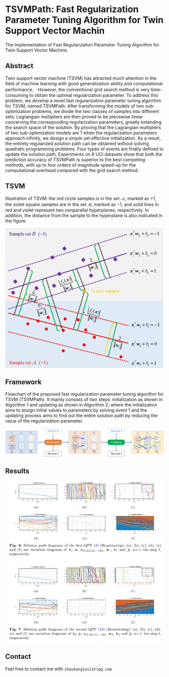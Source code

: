 # TSVMPath: Fast Regularization Parameter Tuning Algorithm for Twin Support Vector Machin

The implementation of Fast Regularization Parameter Tuning Algorithm for Twin Support Vector Machine.

## Abstract

Twin support vector machine (TSVM) has attracted much attention in the field of machine learning with good generalization ability and computational performance.　However, the conventional grid search method is very time-consuming to obtain the optimal regularization parameter. To address this problem, we develop a novel fast regularization parameter tuning algorithm for TSVM, named TSVMPath. After transforming the models of two sub-optimization problems, we divide the two classes of samples into different sets. Lagrangian multipliers are then proved to be piecewise linear concerning the corresponding regularization parameters, greatly extending the search space of the solution. By proving that the Lagrangian multipliers of two sub-optimization models are 1 when the regularization parameters approach infinity, we design a simple yet effective initialization. As a result, the entirely regularized solution path can be obtained without solving quadratic programming problems. Four types of events are finally defined to update the solution path. Experiments on 8 UCI datasets show that both the prediction accuracy of TSVMPath is superior to the best competing methods, with up to four orders of magnitude speed-up for the computational overhead compared with the grid search method.

## TSVM

Illustration of TSVM: the red circle samples is in the set $\mathcal{A}$, marked as $+1$, the violet square samples are in the set $\mathcal{B}$, marked as $-1$, and solid lines in red and violet represent two nonparallel hyperplanes, respectively. In addition, the distance from the sample to the hyperplane is also indicated in the figure. 

![TSVM](https://github.com/ZhouKanglei/TSVMPath/blob/main/figs/TSVM.png)

## Framework

Flowchart of the proposed fast regularization parameter tuning algorithm for TSVM (TSVMPath). It mainly consists of two steps: initialization as shown in Algorithm 1 and updating as shown in Algorithm 2, where the initialization aims to assign initial values to parameters by solving event 1 and the updating process aims to find out the entire solution path by reducing the value of the regularization parameter.

![framework](https://github.com/ZhouKanglei/TSVMPath/blob/main/figs/framework.png)

## Results

![piecewise_linear_path](https://github.com/ZhouKanglei/TSVMPath/blob/main/figs/piecewise_linear_path.png)

## Contact

Feel free to contact me with `zhoukanglei[at]qq.com`
